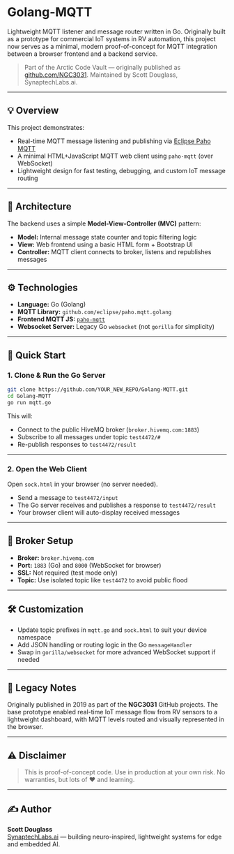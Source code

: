 # Golang-MQTT

Lightweight MQTT listener and message router written in Go. Originally built as a prototype for commercial IoT systems in RV automation, this project now serves as a minimal, modern proof-of-concept for MQTT integration between a browser frontend and a backend service.

> Part of the Arctic Code Vault — originally published as [github.com/NGC3031](https://github.com/NGC3031). Maintained by Scott Douglass, SynaptechLabs.ai.

---

## 💡 Overview

This project demonstrates:

- Real-time MQTT message listening and publishing via [Eclipse Paho MQTT](https://github.com/eclipse/paho.mqtt.golang)
- A minimal HTML+JavaScript MQTT web client using `paho-mqtt` (over WebSocket)
- Lightweight design for fast testing, debugging, and custom IoT message routing

---

## 🧩 Architecture

The backend uses a simple **Model-View-Controller (MVC)** pattern:

- **Model:** Internal message state counter and topic filtering logic
- **View:** Web frontend using a basic HTML form + Bootstrap UI
- **Controller:** MQTT client connects to broker, listens and republishes messages

---

## ⚙️ Technologies

- **Language:** Go (Golang)
- **MQTT Library:** `github.com/eclipse/paho.mqtt.golang`
- **Frontend MQTT JS:** [`paho-mqtt`](https://cdnjs.com/libraries/paho-mqtt)
- **Websocket Server:** Legacy Go `websocket` (not `gorilla` for simplicity)

---

## 🚀 Quick Start

### 1. Clone & Run the Go Server

```bash
git clone https://github.com/YOUR_NEW_REPO/Golang-MQTT.git
cd Golang-MQTT
go run mqtt.go
```

This will:
- Connect to the public HiveMQ broker (`broker.hivemq.com:1883`)
- Subscribe to all messages under topic `test4472/#`
- Re-publish responses to `test4472/result`

---

### 2. Open the Web Client

Open `sock.html` in your browser (no server needed).

- Send a message to `test4472/input`
- The Go server receives and publishes a response to `test4472/result`
- Your browser client will auto-display received messages

---

## 🔐 Broker Setup

- **Broker:** `broker.hivemq.com`
- **Port:** `1883` (Go) and `8000` (WebSocket for browser)
- **SSL:** Not required (test mode only)
- **Topic:** Use isolated topic like `test4472` to avoid public flood

---

## 🛠️ Customization

- Update topic prefixes in `mqtt.go` and `sock.html` to suit your device namespace
- Add JSON handling or routing logic in the Go `messageHandler`
- Swap in `gorilla/websocket` for more advanced WebSocket support if needed

---

## 📜 Legacy Notes

Originally published in 2019 as part of the **NGC3031** GitHub projects. The base prototype enabled real-time IoT message flow from RV sensors to a lightweight dashboard, with MQTT levels routed and visually represented in the browser.

---

## ⚠️ Disclaimer

> This is proof-of-concept code. Use in production at your own risk. No warranties, but lots of ❤️ and learning.

---

## ✍️ Author

**Scott Douglass**  
[SynaptechLabs.ai](https://synaptechlabs.ai) — building neuro-inspired, lightweight systems for edge and embedded AI.
